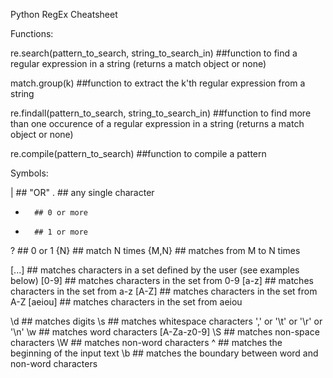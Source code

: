 Python RegEx Cheatsheet

Functions:

re.search(pattern_to_search, string_to_search_in)	##function to find a regular expression in a string (returns a match object or none)

match.group(k)	##function to extract the k'th regular expression from a string 

re.findall(pattern_to_search, string_to_search_in) ##function to find more than one occurence of a regular expression in a string (returns a match object or none)

re.compile(pattern_to_search) ##function to compile a pattern

Symbols:

|		## "OR"
.		## any single character
*		## 0 or more 
+		## 1 or more
? 		## 0 or 1
{N} 	## match N times
{M,N} 	## matches from M to N times

[...]	## matches characters in a set defined by the user (see examples below)
[0-9]	## matches characters in the set from 0-9
[a-z]	## matches characters in the set from a-z
[A-Z]	## matches characters in the set from A-Z
[aeiou]	## matches characters in the set from aeiou

\d		## matches digits
\s		## matches whitespace characters ',' or  '\t' or  '\r' or '\n'
\w		## matches word characters [A-Za-z0-9]
\S 		## matches non-space characters
\W		## matches non-word characters
^		## matches the beginning of the input text
\b 		## matches the boundary between word and non-word characters
